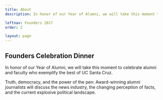 ```yaml
---
title: About
description: In honor of our Year of Alumni, we will take this moment to celebrate alumni and faculty who exemplify the best of UC Santa Cruz

leftnav: Founders 2017
order: 2

layout: page
---
```


## Founders Celebration Dinner

In honor of our Year of Alumni, we will take this moment to celebrate alumni and faculty who exemplify the best of UC Santa Cruz.

Truth, democracy, and the power of the pen: Award-winning alumni journalists will discuss the news industry, the changing perception of facts, and the current explosive political landscape.

